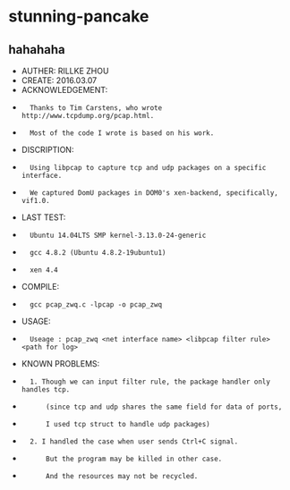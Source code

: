 # stunning-pancake
## hahahaha

*	AUTHER: RILLKE ZHOU
*	CREATE: 2016.03.07
*	ACKNOWLEDGEMENT:
*		Thanks to Tim Carstens, who wrote http://www.tcpdump.org/pcap.html.
*		Most of the code I wrote is based on his work.
*	DISCRIPTION:
*		Using libpcap to capture tcp and udp packages on a specific interface.
*		We captured DomU packages in DOM0's xen-backend, specifically, vif1.0.
*	LAST TEST: 
*		Ubuntu 14.04LTS SMP kernel-3.13.0-24-generic
*		gcc 4.8.2 (Ubuntu 4.8.2-19ubuntu1) 
*		xen 4.4
*	COMPILE:
*		gcc pcap_zwq.c -lpcap -o pcap_zwq
*	USAGE:
*		Useage : pcap_zwq <net interface name> <libpcap filter rule> <path for log>
*	KNOWN PROBLEMS:
*		1. Though we can input filter rule, the package handler only handles tcp.
*			(since tcp and udp shares the same field for data of ports, 
*			I used tcp struct to handle udp packages)
*		2. I handled the case when user sends Ctrl+C signal. 
*			But the program may be killed in other case.
*			And the resources may not be recycled.
